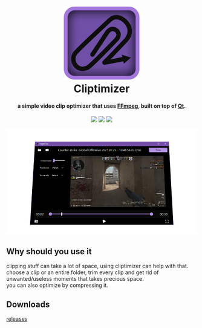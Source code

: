 <h1 align="center">
  <br>
  <a href="https://github.com/PonyTrap420/Cliptimizer"><img src="https://github.com/PonyTrap420/Cliptimizer/blob/2e1af43f69092b2e7a5b978b1ed5d6f7043db369/forms/resources/Cliptimizer.png" alt="Cliptimizer" width="200"></a>
  <br>
  Cliptimizer
  <br>
</h1>

<h4 align="center">a simple video clip optimizer that uses <a href="https://ffmpeg.org/" target="_blank">FFmpeg</a>, built on top of <a href="https://www.qt.io/" target="_blank">Qt</a>.</h4>

<p align="center">
  <a href="https://github.com/PonyTrap420/Cliptimizer/blob/main/LICENSE"><img src="https://img.shields.io/github/license/PonyTrap420/Cliptimizer"></a>
  <a href="https://github.com/PonyTrap420/Cliptimizer"><img src="https://img.shields.io/github/languages/code-size/PonyTrap420/Cliptimizer"></a>
  <a href="https://www.qt.io/"><img src="https://img.shields.io/badge/qt-v6.3-blue.svg"></a>
</p>

<p align="center">
  <img src=https://github.com/PonyTrap420/Cliptimizer/blob/2e1af43f69092b2e7a5b978b1ed5d6f7043db369/forms/resources/banner.png/>
</p> 

## Why should you use it
clipping stuff can take a lot of space, using cliptimizer can help with that. <br/>
choose a clip or an entire folder, trim every clip and get rid of unwanted/useless moments that takes precious space. <br />
you can also optimize by compressing it.

## Downloads
[releases](https://github.com/PonyTrap420/Cliptimizer/releases)
